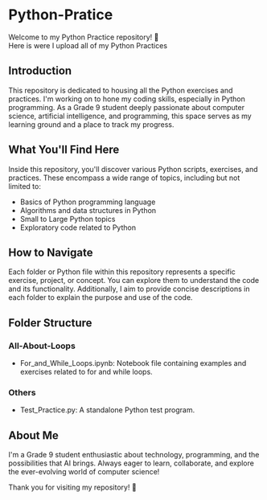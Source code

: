 # Python-Pratice
Welcome to my Python Practice repository! 👋  
Here is were I upload all of my Python Practices

## Introduction
This repository is dedicated to housing all the Python exercises and practices. I'm working on to hone my coding skills, especially in Python programming. As a Grade 9 student deeply passionate about computer science, artificial intelligence, and programming, this space serves as my learning ground and a place to track my progress.

## What You'll Find Here
Inside this repository, you'll discover various Python scripts, exercises, and practices. These encompass a wide range of topics, including but not limited to:

* Basics of Python programming language
* Algorithms and data structures in Python
* Small to Large Python topics
* Exploratory code related to Python

## How to Navigate
Each folder or Python file within this repository represents a specific exercise, project, or concept. You can explore them to understand the code and its functionality. Additionally, I aim to provide concise descriptions in each folder to explain the purpose and use of the code.

## Folder Structure
### All-About-Loops
* For_and_While_Loops.ipynb: Notebook file containing examples and exercises related to for and while loops.

### Others
* Test_Practice.py: A standalone Python test program.


## About Me
I'm a Grade 9 student enthusiastic about technology, programming, and the possibilities that AI brings. Always eager to learn, collaborate, and explore the ever-evolving world of computer science!

Thank you for visiting my repository! 🚀

